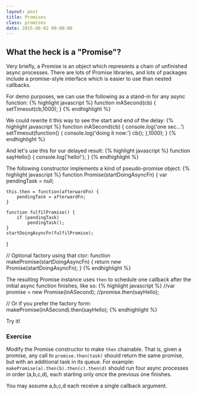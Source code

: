 ```yaml
---
layout: post
title: Promises
class: promises
date: 2015-06-02 00:00:00
---
```


## What the heck is a "Promise"?

Very briefly, a Promise is an object which represents a chain of unfinished async processes.  There are lots of Promise libraries, and lots of packages include a promise-style interface which is easier to use than nested callbacks.

For demo purposes, we can use the following as a stand-in for any
async function:
{% highlight javascript %}
function inASecond(cb) {
	setTimeout(cb,1000);
}
{% endhighlight %}

We could rewrite it this way to see the start and end of the delay:
{% highlight javascript %}
function inASecond(cb) {
	console.log('one sec...')
	setTimeout(function() {
		console.log('doing it now:')
		cb();
	},1000);
}
{% endhighlight %}

And let's use this for our delayed result:
{% highlight javascript %}
function sayHello() {
	console.log('hello!');
}
{% endhighlight %}

The following constructor implements a kind of pseudo-promise object:
{% highlight javascript %}
function Promise(startDoingAsyncFn) {
	var pendingTask = null;

	this.then = function(afterwardFn) {
		pendingTask = afterwardFn;
	}

	function fulfilPromise() {
		if (pendingTask)
			pendingTask();
	}
	startDoingAsyncFn(fulfilPromise);
}

// Optional factory using that ctor:
function makePromise(startDoingAsyncFn) {
	return new Promise(startDoingAsyncFn);
}
{% endhighlight %}

The resulting Promise instance uses `then` to schedule one callback after the initial async function finishes, like so:
{% highlight javascript %}
//var promise = new Promise(inASecond);
//promise.then(sayHello);

// Or if you prefer the factory form:
makePromise(inASecond).then(sayHello);
{% endhighlight %}

Try it!

### Exercise

Modify the Promise constructor to make `then` chainable.
That is, given a promise,
any call to `promise.then(task)` should return the same promise,
but with an additional task in its queue.
For example:
`makePromise(a).then(b).then(c).then(d)`
should run four async processes in order (a,b,c,d), each starting
only once the previous one finishes.

You may assume a,b,c,d each receive a single callback argument.

